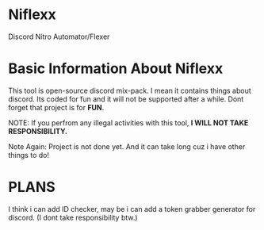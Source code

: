 # Niflexx
Discord Nitro Automator/Flexer

<h1>Basic Information About Niflexx</h1>

This tool is open-source discord mix-pack. I mean it contains things about discord. Its coded for fun and it will not be supported after a while. Dont forget that project is for **FUN**. 

NOTE: 
If you perfrom any illegal activities with this tool, **I WILL NOT TAKE RESPONSIBILITY.** 


Note Again: Project is not done yet. And it can take long cuz i have other things to do!



<h1>PLANS</h1>

I think i can add ID checker, may be i can add a token grabber generator for discord. (I dont take responsibility btw.)
